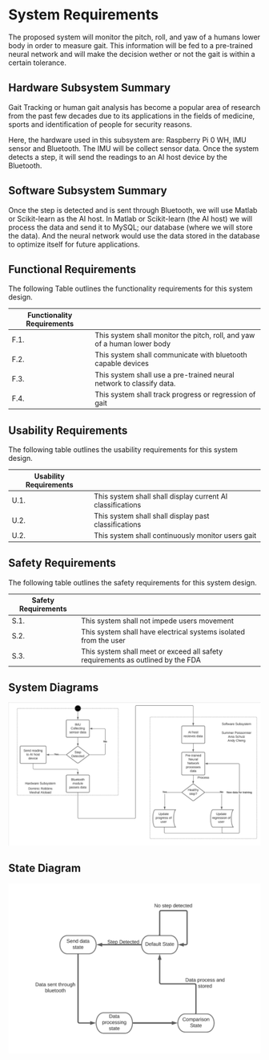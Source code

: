 
# System Requirements

The proposed system will monitor the pitch, roll, and yaw of a humans lower body in order to measure gait. This information will be fed to a pre-trained neural network and will make the decision wether or not the gait is within a certain tolerance.

## Hardware Subsystem Summary

Gait Tracking or human gait analysis has become a popular area of research from the past few decades due to its applications in the fields of medicine, sports and identification of people for security reasons.

Here, the hardware used in this subsystem are: Raspberry Pi 0 WH, IMU sensor and Bluetooth. The IMU will be collect sensor data. Once the system detects a step, it will send the readings to an AI host device by the Bluetooth.

## Software Subsystem Summary

Once the step is detected and is sent through Bluetooth, we will use Matlab or Scikit-learn as the AI host. In Matlab or Scikit-learn (the AI host) we will process the data and send it to MySQL; our database (where we will store the data). And the neural network would use the data stored in the database to optimize itself for future applications.

## Functional Requirements

The following Table outlines the functionality requirements for this system design.

|   Functionality Requirements ||
|---|---|
| F.1.| This system shall monitor the pitch, roll, and yaw of a human lower body |
| F.2.| This system shall communicate with bluetooth capable devices|
| F.3.| This system shall use a pre-trained neural network to classify data.|
| F.4.| This system shall track progress or regression of gait |

## Usability Requirements

The following table outlines the usability requirements for this system design.

|Usability Requirements||
|---|---|
| U.1.| This system shall shall display current AI classifications |
| U.2.| This system shall shall display past classifications |
| U.2.| This system shall continuously monitor users gait |

## Safety Requirements

The following table outlines the safety requirements for this system design.

|Safety Requirements ||
|---|---|
| S.1.| This system shall not impede users movement |
| S.2.| This system shall have electrical systems isolated from the user |
| S.3.| This system shall meet or exceed all safety requirements as outlined by the FDA |

## System Diagrams

![System Diagram](./systemdiagram.png)

## State Diagram

![State Diagram](statediagram.png)